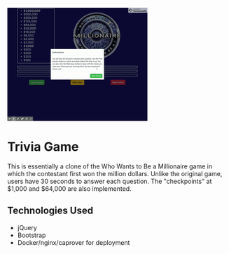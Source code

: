 ![Screenshot](/assets/tgame.gif)

# Trivia Game
This is essentially a clone of the Who Wants to Be a Millionaire game in which the contestant first won the million dollars.  Unlike the original game, users have 30 seconds to answer each question.  The "checkpoints" at $1,000 and $64,000 are also implemented.

## Technologies Used
* jQuery
* Bootstrap
* Docker/nginx/caprover for deployment
